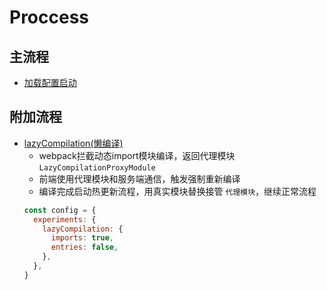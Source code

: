 # Proccess

## 主流程
- [加载配置启动](./加载配置启动.md)

## 附加流程
- [lazyCompilation(懒编译)](./other/lazyCompilation.md) 
  - webpack拦截动态import模块编译，返回代理模块 `LazyCompilationProxyModule`
  - 前端使用代理模块和服务端通信，触发强制重新编译
  - 编译完成启动热更新流程，用真实模块替换接管 `代理模块`，继续正常流程
  ```js
  const config = {
    experiments: {
      lazyCompilation: {
        imports: true,
        entries: false,
      },
    },
  }
  ```